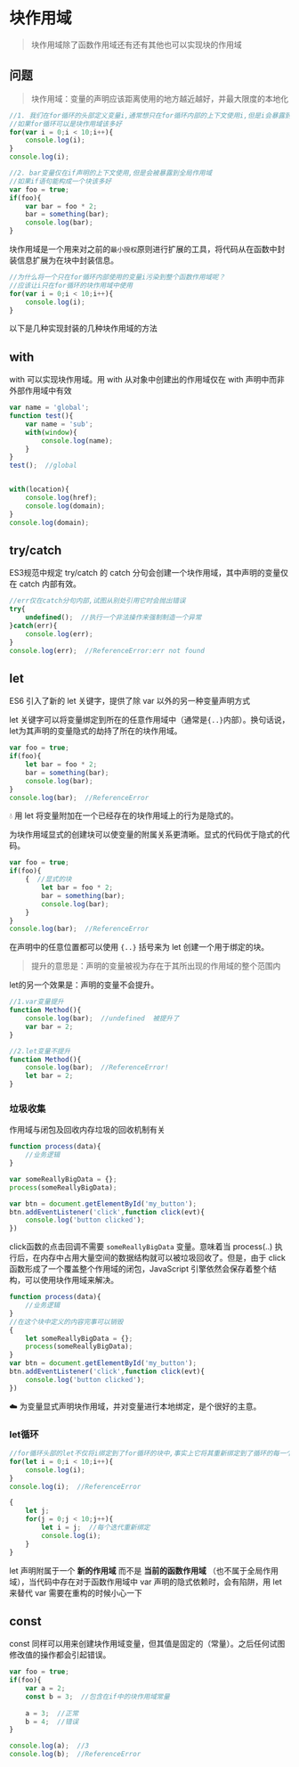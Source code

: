 # 块作用域

> 块作用域除了函数作用域还有还有其他也可以实现块的作用域



## 问题

> 块作用域：变量的声明应该距离使用的地方越近越好，并最大限度的本地化

```javascript
//1. 我们在for循环的头部定义变量i,通常想只在for循环内部的上下文使用i,但是i会暴露到全局作用域。
//如果for循环可以是块作用域该多好
for(var i = 0;i < 10;i++){
    console.log(i);
}
console.log(i);
```

```javascript
//2. bar变量仅在if声明的上下文使用,但是会被暴露到全局作用域
//如果if语句能构成一个块该多好
var foo = true;
if(foo){
    var bar = foo * 2;
    bar = something(bar);
    console.log(bar);
}
```



块作用域是一个用来对之前的`最小授权`原则进行扩展的工具，将代码从在函数中封装信息扩展为在块中封装信息。



```javascript
//为什么将一个只在for循环内部使用的变量i污染到整个函数作用域呢？
//应该让i只在for循环的块作用域中使用
for(var i = 0;i < 10;i++){
    console.log(i);
}
```

以下是几种实现封装的几种块作用域的方法



## with

with 可以实现块作用域。用 with 从对象中创建出的作用域仅在 with 声明中而非外部作用域中有效

```javascript
var name = 'global';
function test(){
    var name = 'sub';
    with(window){
        console.log(name);
    }
}
test();  //global


with(location){
    console.log(href);
    console.log(domain);
}
console.log(domain);
```



## try/catch

ES3规范中规定 try/catch 的 catch 分句会创建一个块作用域，其中声明的变量仅在 catch 内部有效。

```javascript
//err仅在catch分句内部,试图从别处引用它时会抛出错误
try{
    undefined();  //执行一个非法操作来强制制造一个异常
}catch(err){
    console.log(err);
}
console.log(err);  //ReferenceError:err not found
```



## let

ES6 引入了新的 let 关键字，提供了除 var 以外的另一种变量声明方式

let 关键字可以将变量绑定到所在的任意作用域中（通常是`{..}`内部）。换句话说，let为其声明的变量隐式的劫持了所在的块作用域。

```javascript
var foo = true;
if(foo){
    let bar = foo * 2;
    bar = something(bar);
    console.log(bar);
}
console.log(bar);  //ReferenceError
```

:droplet: 用 let 将变量附加在一个已经存在的块作用域上的行为是隐式的。

为块作用域显式的创建块可以使变量的附属关系更清晰。显式的代码优于隐式的代码。

```javascript
var foo = true;
if(foo){
    {  //显式的块
        let bar = foo * 2;
        bar = something(bar);
        console.log(bar);
    }
}
console.log(bar);  //ReferenceError
```

在声明中的任意位置都可以使用 `{..}` 括号来为 let 创建一个用于绑定的块。

> 提升的意思是：声明的变量被视为存在于其所出现的作用域的整个范围内

let的另一个效果是：声明的变量不会提升。

```javascript
//1.var变量提升
function Method(){
    console.log(bar);  //undefined  被提升了
    var bar = 2;
}

//2.let变量不提升
function Method(){
    console.log(bar);  //ReferenceError!
    let bar = 2;
}
```



### 垃圾收集

作用域与闭包及回收内存垃圾的回收机制有关

```javascript
function process(data){
    //业务逻辑
}

var someReallyBigData = {};
process(someReallyBigData);

var btn = document.getElementById('my_button');
btn.addEventListener('click',function click(evt){
    console.log('button clicked');
})
```



click函数的点击回调不需要 `someReallyBigData` 变量。意味着当 process(..) 执行后，在内存中占用大量空间的数据结构就可以被垃圾回收了。但是，由于 click 函数形成了一个覆盖整个作用域的闭包，JavaScript 引擎依然会保存着整个结构，可以使用块作用域来解决。

```javascript
function process(data){
    //业务逻辑
}
//在这个块中定义的内容完事可以销毁
{
    let someReallyBigData = {};
    process(someReallyBigData);
}
var btn = document.getElementById('my_button');
btn.addEventListener('click',function click(evt){
    console.log('button clicked');
})
```

:cloud: 为变量显式声明块作用域，并对变量进行本地绑定，是个很好的主意。



### let循环

```javascript
//for循环头部的let不仅将i绑定到了for循环的块中,事实上它将其重新绑定到了循环的每一个迭代中,确保使用上一个循环迭代结束时的值
for(let i = 0;i < 10;i++){
    console.log(i);
}
console.log(i);  //ReferenceError

{
    let j;
    for(j = 0;j < 10;j++){
        let i = j;  //每个迭代重新绑定
        console.log(i);
    }
}
```



let 声明附属于一个 **新的作用域** 而不是 **当前的函数作用域** （也不属于全局作用域），当代码中存在对于函数作用域中 var 声明的隐式依赖时，会有陷阱，用 let 来替代 var 需要在重构的时候小心一下



## const

const 同样可以用来创建块作用域变量，但其值是固定的（常量）。之后任何试图修改值的操作都会引起错误。

```javascript
var foo = true;
if(foo){
    var a = 2;
    const b = 3;  //包含在if中的块作用域常量
    
    a = 3;  //正常
    b = 4;  //错误
}

console.log(a);  //3
console.log(b);  //ReferenceError
```























